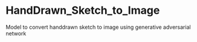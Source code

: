 # HandDrawn_Sketch_to_Image
Model to convert handdrawn sketch to image using generative adversarial network 
